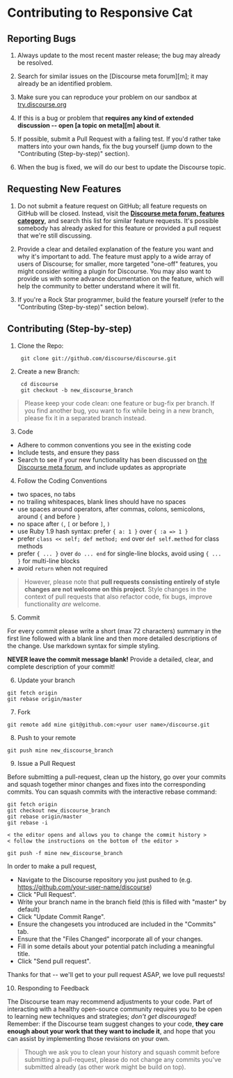 # Contributing to Responsive Cat

## Reporting Bugs

1. Always update to the most recent master release; the bug may already be resolved.

2. Search for similar issues on the [Discourse meta forum][m]; it may already be an identified problem.

3. Make sure you can reproduce your problem on our sandbox at [try.discourse.org](http://try.discourse.org)

4. If this is a bug or problem that **requires any kind of extended discussion -- open [a topic on meta][m] about it**.

5. If possible, submit a Pull Request with a failing test. If you'd rather take matters into your own hands, fix the bug yourself (jump down to the "Contributing (Step-by-step)" section).

6. When the bug is fixed, we will do our best to update the Discourse topic.

## Requesting New Features

1. Do not submit a feature request on GitHub; all feature requests on GitHub will be closed. Instead, visit the **[Discourse meta forum, features category](http://meta.discourse.org/category/feature)**, and search this list for similar feature requests. It's possible somebody has already asked for this feature or provided a pull request that we're still discussing.

2. Provide a clear and detailed explanation of the feature you want and why it's important to add. The feature must apply to a wide array of users of Discourse; for smaller, more targeted "one-off" features, you might consider writing a plugin for Discourse. You may also want to provide us with some advance documentation on the feature, which will help the community to better understand where it will fit.

3. If you're a Rock Star programmer, build the feature yourself (refer to the "Contributing (Step-by-step)" section below).

## Contributing (Step-by-step)

1. Clone the Repo:

        git clone git://github.com/discourse/discourse.git

2. Create a new Branch:

        cd discourse
        git checkout -b new_discourse_branch

 > Please keep your code clean: one feature or bug-fix per branch. If you find another bug, you want to fix while being in a new branch, please fix it in a separated branch instead.

3. Code
  * Adhere to common conventions you see in the existing code
  * Include tests, and ensure they pass
  * Search to see if your new functionality has been discussed on [the Discourse meta forum](http://meta.discourse.org), and include updates as appropriate

4. Follow the Coding Conventions
  * two spaces, no tabs
  * no trailing whitespaces, blank lines should have no spaces
  * use spaces around operators, after commas, colons, semicolons, around `{` and before `}`
  * no space after `(`, `[` or before `]`, `)`
  * use Ruby 1.9 hash syntax: prefer `{ a: 1 }` over `{ :a => 1 }`
  * prefer `class << self; def method; end` over `def self.method` for class methods
  * prefer `{ ... }` over `do ... end` for single-line blocks, avoid using `{ ... }` for multi-line blocks
  * avoid `return` when not required

  > However, please note that **pull requests consisting entirely of style changes are not welcome on this project**. Style changes in the context of pull requests that also refactor code, fix bugs, improve functionality *are* welcome.

5. Commit

  For every commit please write a short (max 72 characters) summary in the first line followed with a blank line and then more detailed descriptions of the change. Use markdown syntax for simple styling.

  **NEVER leave the commit message blank!** Provide a detailed, clear, and complete description of your commit!


6. Update your branch

  ```
  git fetch origin
  git rebase origin/master
  ```

7. Fork

  ```
  git remote add mine git@github.com:<your user name>/discourse.git
  ```

8. Push to your remote

  ```
  git push mine new_discourse_branch
  ```

9. Issue a Pull Request

  Before submitting a pull-request, clean up the history, go over your commits and squash together minor changes and fixes into the corresponding commits. You can squash commits with the interactive rebase command:

  ```
  git fetch origin
  git checkout new_discourse_branch
  git rebase origin/master
  git rebase -i

  < the editor opens and allows you to change the commit history >
  < follow the instructions on the bottom of the editor >

  git push -f mine new_discourse_branch
  ```


  In order to make a pull request,
  * Navigate to the Discourse repository you just pushed to (e.g. https://github.com/your-user-name/discourse)
  * Click "Pull Request".
  * Write your branch name in the branch field (this is filled with "master" by default)
  * Click "Update Commit Range".
  * Ensure the changesets you introduced are included in the "Commits" tab.
  * Ensure that the "Files Changed" incorporate all of your changes.
  * Fill in some details about your potential patch including a meaningful title.
  * Click "Send pull request".

  Thanks for that -- we'll get to your pull request ASAP, we love pull requests!

10. Responding to Feedback

  The Discourse team may recommend adjustments to your code. Part of interacting with a healthy open-source community requires you to be open to learning new techniques and strategies; *don't get discouraged!* Remember: if the Discourse team suggest changes to your code, **they care enough about your work that they want to include it**, and hope that you can assist by implementing those revisions on your own.

  > Though we ask you to clean your history and squash commit before submitting a pull-request, please do not change any commits you've submitted already (as other work might be build on top).

